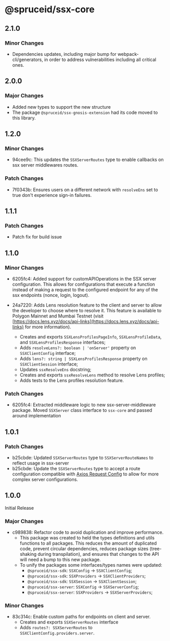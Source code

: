 # @spruceid/ssx-core

## 2.1.0

### Minor Changes

- Dependencies updates, including major bump for webpack-cli/generators, in order to address vulnerabilities including all critical ones.

## 2.0.0

### Major Changes

- Added new types to support the new structure
- The package `@spruceid/ssx-gnosis-extension` had its code moved to this library.

## 1.2.0

### Minor Changes

- 94cee9c: This updates the `SSXServerRoutes` type to enable callbacks on ssx server middlewares routes.

### Patch Changes

- 7f0343b: Ensures users on a different network with `resolveEns` set to true don't experience sign-in failures.

## 1.1.1

### Patch Changes

- Patch fix for build issue

## 1.1.0

### Minor Changes

- 6205fc4: Added support for customAPIOperations in the SSX server configuration. This allows for configurations that execute a function instead of making a request to the configured endpoint for any of the ssx endpoints (nonce, login, logout).
- 24a7220: Adds Lens resolution feature to the client and server to allow the developer to choose where to resolve it. This feature is available to Polygon Mainnet and Mumbai Testnet (visit [https://docs.lens.xyz/docs/api-links](https://docs.lens.xyz/docs/api-links) for more information).

  - Creates and exports `SSXLensProfilesPageInfo`, `SSXLensProfileData`, and `SSXLensProfilesResponse` interfaces;
  - Adds `resolveLens?: boolean | 'onServer'` property on `SSXClientConfig` interface;
  - Adds `lens?: string | SSXLensProfilesResponse` property on `SSXClientSession` interface;
  - Updates `ssxResolveEns` docstring;
  - Creates and exports `ssxResolveLens` method to resolve Lens profiles;
  - Adds tests to the Lens profiles resolution feature.

### Patch Changes

- 6205fc4: Extracted middleware logic to new ssx-server-middleware package. Moved `SSXServer` class interface to `ssx-core` and passed around implementation

## 1.0.1

### Patch Changes

- b25cbde: Updated `SSXServerRoutes` type to `SSXServerRouteNames` to reflect usage in ssx-server
- b25cbde: Update the `SSXServerRoutes` type to accept a route configuration compatible with [Axios Request Config](SSXServerRoutes) to allow for more complex server configurations.

## 1.0.0

Initial Release

### Major Changes

- c989838: Refactor code to avoid duplication and improve performance.
  - This package was created to held the types definitions and utils functions to all packages. This reduces the amount of duplicated code, prevent circular dependencies, reduces package sizes (tree-shaking during transpilation), and ensures that changes to the API will need a bump to this new package.
  - To unify the packages some interfaces/types names were updated:
    - `@spruceid/ssx-sdk`: `SSXConfig` -> `SSXClientConfig`;
    - `@spruceid/ssx-sdk`: `SSXProviders` -> `SSXClientProviders`;
    - `@spruceid/ssx-sdk`: `SSXSession` -> `SSXClientSession`;
    - `@spruceid/ssx-server`: `SSXConfig` -> `SSXServerConfig`;
    - `@spruceid/ssx-server`: `SSXProviders` -> `SSXServerProviders`;

### Minor Changes

- 83c314c: Enable custom paths for endpoints on client and server.
  - Creates and exports `SSXServerRoutes` interface
  - Adds `routes?: SSXServerRoutes` to `SSXClientConfig.providers.server`.
